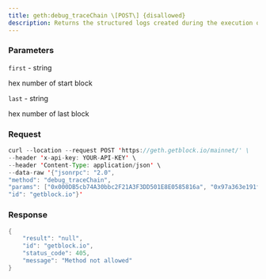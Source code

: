 ```yaml
---
title: geth:debug_traceChain \[POST\] {disallowed}
description: Returns the structured logs created during the execution of EVM betweentwo blocks (excluding start) as a JSON object. This endpoint must beinvoked via debug_subscribe.
---
```


### Parameters


`first` - string

hex number of start block

`last` - string

hex number of last block

### Request

``` java
curl --location --request POST 'https://geth.getblock.io/mainnet/' \
--header 'x-api-key: YOUR-API-KEY' \
--header 'Content-Type: application/json' \
--data-raw '{"jsonrpc": "2.0",
"method": "debug_traceChain",
"params": ["0x000DB5cb74A30bbc2F21A3F3DD501E8E0585816a", "0x97a363e191f1f01459b2a9987edd7c01c962f4ce"],
"id": "getblock.io"}'
```

###  Response

``` java
{
    "result": "null",
    "id": "getblock.io",
    "status_code": 405,
    "message": "Method not allowed"
}
```

